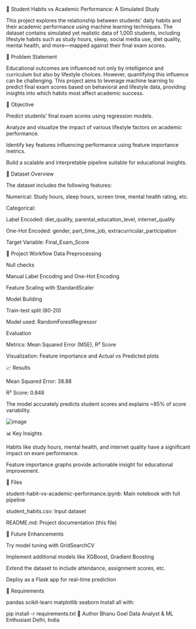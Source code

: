📘 Student Habits vs Academic Performance: A Simulated Study

This project explores the relationship between students' daily habits and their academic performance using machine learning techniques. The dataset contains simulated yet realistic data of 1,000 students, including lifestyle habits such as study hours, sleep, social media use, diet quality, mental health, and more—mapped against their final exam scores.

🧠 Problem Statement

Educational outcomes are influenced not only by intelligence and curriculum but also by lifestyle choices. However, quantifying this influence can be challenging. This project aims to leverage machine learning to predict final exam scores based on behavioral and lifestyle data, providing insights into which habits most affect academic success.

🎯 Objective

Predict students’ final exam scores using regression models.

Analyze and visualize the impact of various lifestyle factors on academic performance.

Identify key features influencing performance using feature importance metrics.

Build a scalable and interpretable pipeline suitable for educational insights.

📁 Dataset Overview

The dataset includes the following features:

Numerical: Study hours, sleep hours, screen time, mental health rating, etc.

Categorical:

Label Encoded: diet_quality, parental_education_level, internet_quality

One-Hot Encoded: gender, part_time_job, extracurricular_participation

Target Variable: Final_Exam_Score

🔧 Project Workflow
Data Preprocessing

Null checks

Manual Label Encoding and One-Hot Encoding

Feature Scaling with StandardScaler

Model Building

Train-test split (80-20)

Model used: RandomForestRegressor

Evaluation

Metrics: Mean Squared Error (MSE), R² Score

Visualization: Feature importance and Actual vs Predicted plots

📈 Results

Mean Squared Error: 38.88

R² Score: 0.848

The model accurately predicts student scores and explains ~85% of score variability.

![image](https://github.com/user-attachments/assets/3fb53496-91a1-4d8f-bad0-e6015bb8f4f2)

📊 Key Insights

Habits like study hours, mental health, and internet quality have a significant impact on exam performance.

Feature importance graphs provide actionable insight for educational improvement.

📂 Files

student-habit-vs-academic-performance.ipynb: Main notebook with full pipeline

student_habits.csv: Input dataset

README.md: Project documentation (this file)

🚀 Future Enhancements

Try model tuning with GridSearchCV

Implement additional models like XGBoost, Gradient Boosting

Extend the dataset to include attendance, assignment scores, etc.

Deploy as a Flask app for real-time prediction

📌 Requirements

pandas
scikit-learn
matplotlib
seaborn
Install all with:

pip install -r requirements.txt
🙌 Author
Bhanu Goel
Data Analyst & ML Enthusiast
Delhi, India

